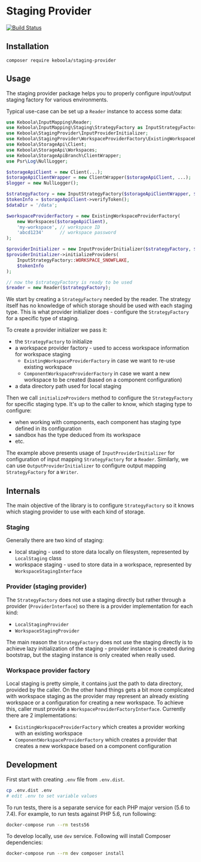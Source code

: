 # Staging Provider

[![Build Status](https://dev.azure.com/keboola-dev/wokspace-provider/_apis/build/status/keboola.staging-provider?branchName=main)](https://dev.azure.com/keboola-dev/wokspace-provider/_build/latest?definitionId=69&branchName=main)

## Installation

`composer require keboola/staging-provider`

## Usage

The staging provider package helps you to properly configure input/output staging factory for various environments.

Typical use-case can be set up a `Reader` instance to access some data:

```php
use Keboola\InputMapping\Reader;
use Keboola\InputMapping\Staging\StrategyFactory as InputStrategyFactory;
use Keboola\StagingProvider\InputProviderInitializer;
use Keboola\StagingProvider\WorkspaceProviderFactory\ExistingWorkspaceProviderFactory;
use Keboola\StorageApi\Client;
use Keboola\StorageApi\Workspaces;
use Keboola\StorageApiBranch\ClientWrapper;
use Psr\Log\NullLogger;

$storageApiClient = new Client(...);
$storageApiClientWrapper = new ClientWrapper($storageApiClient, ...);
$logger = new NullLogger();

$strategyFactory = new InputStrategyFactory($storageApiClientWrapper, $logger, 'json');
$tokenInfo = $storageApiClient->verifyToken();
$dataDir = '/data';

$workspaceProviderFactory = new ExistingWorkspaceProviderFactory(
    new Workspaces($storageApiClient),
    'my-workspace', // workspace ID
    'abcd1234'      // workspace password
);

$providerInitializer = new InputProviderInitializer($strategyFactory, $workspaceProviderFactory, $dataDir);
$providerInitializer->initializeProviders(
    InputStrategyFactory::WORKSPACE_SNOWFLAKE,
    $tokenInfo
);

// now the $strategyFactory is ready to be used
$reader = new Reader($strategyFactory);
```

We start by creating a `StrategyFactory` needed by the reader. The strategy itself has no knowledge of which storage
should be used with each staging type. This is what provider initializer does - configure the `StrategyFactory` for
a specific type of staging.

To create a provider initializer we pass it:
* the `StrategyFactory` to initialize
* a workspace provider factory - used to access workspace information for workspace staging
  * `ExistingWorkspaceProviderFactory` in case we want to re-use existing workspace
  * `ComponentWorkspaceProviderFactory` in case we want a new workspace to be created (based on a component configuration)
* a data directory path used for local staging

Then we call `initializeProviders` method to configure the `StrategyFactory` for specific staging type.  It's up to the
caller to know, which staging type to configure:
* when working with components, each component has staging type defined in its configuration
* sandbox has the type deduced from its workspace
* etc.

The example above presents usage of `InputProviderInitializer` for configuration of input mapping `StrategyFactory` for
a `Reader`. Similarly, we can use `OutputProviderInitializer` to configure output mapping `StrategyFactory` for a `Writer`. 

## Internals
The main objective of the library is to configure `StrategyFactory` so it knows which staging provider to
use with each kind of storage.

### Staging
Generally there are two kind of staging:
* local staging - used to store data locally on filesystem, represented by `LocalStaging` class
* workspace staging - used to store data in a workspace, represented by `WorkspaceStagingInterface`

### Provider (staging provider)
The `StrategyFactory` does not use a staging directly but rather through a provider (`ProviderInterface`) so there is
a provider implementation for each kind:
* `LocalStagingProvider`
* `WorkspaceStagingProvider`
  
The main reason the `StrategyFactory` does not use the staging directly is to achieve lazy initialization of the staging -
provider instance is created during bootstrap, but the staging instance is only created when really used.

### Workspace provider factory
Local staging is pretty simple, it contains just the path to data directory, provided by the caller. On the other hand
things gets a bit more complicated with workspace staging as the provider may represent an already existing workspace or
a configuration for creating a new workspace. To achieve this, caller must provide a `WorkspaceProviderFactoryInterface`.
Currently there are 2 implementations:
* `ExistingWorkspaceProviderFactory` which creates a provider working with an existing workspace
* `ComponentWorkspaceProviderFactory` which creates a provider that creates a new workspace based on a component
  configuration
  
## Development
First start with creating `.env` file from `.env.dist`.
```bash
cp .env.dist .env
# edit .env to set variable values
```

To run tests, there is a separate service for each PHP major version (5.6 to 7.4).
For example, to run tests against PHP 5.6, run following:
```bash
docker-compose run --rm tests56
```

To develop locally, use `dev` service. Following will install Composer dependencies:
```bash
docker-compose run --rm dev composer install
```
